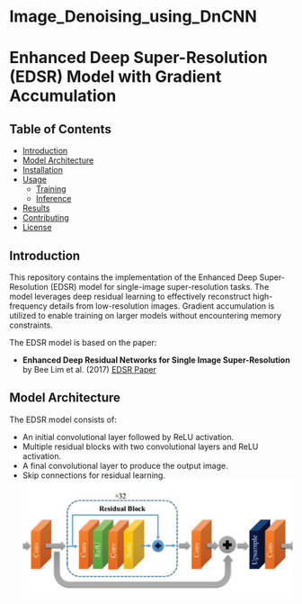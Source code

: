 # Image_Denoising_using_DnCNN
# Enhanced Deep Super-Resolution (EDSR) Model with Gradient Accumulation

## Table of Contents
- [Introduction](#introduction)
- [Model Architecture](#model-architecture)
- [Installation](#installation)
- [Usage](#usage)
  - [Training](#training)
  - [Inference](#inference)
- [Results](#results)
- [Contributing](#contributing)
- [License](#license)

## Introduction

This repository contains the implementation of the Enhanced Deep Super-Resolution (EDSR) model for single-image super-resolution tasks. The model leverages deep residual learning to effectively reconstruct high-frequency details from low-resolution images. Gradient accumulation is utilized to enable training on larger models without encountering memory constraints.

The EDSR model is based on the paper:
- **Enhanced Deep Residual Networks for Single Image Super-Resolution** by Bee Lim et al. (2017) [EDSR Paper](https://arxiv.org/abs/1707.02921)

## Model Architecture

The EDSR model consists of:
- An initial convolutional layer followed by ReLU activation.
- Multiple residual blocks with two convolutional layers and ReLU activation.
- A final convolutional layer to produce the output image.
- Skip connections for residual learning.
![Sample Output](images/archi.png)

